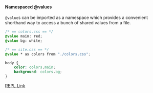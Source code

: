 #### Namespaced @values

`@value`s can be imported as a namespace which provides a convenient shorthand way to access a bunch of shared values from a file.

```css
/* == colors.css == */
@value main: red;
@value bg: white;

/* == site.css == */
@value * as colors from "./colors.css";

body {
    color: colors.main;
    background: colors.bg;
}
```

[REPL Link](https://m-css.com/repl/#NrBEHoFsEMEsDsB0BjAzq0AaUABAbtADYCuApgAQBU50q5yA9oQwE50BmLDk5AOqInDtYhUgGYU6fgG5e8OQCMGAEwCe5AN5zyO+k1YAuPczaIYCWfF3kF0ZAGsA5l2LxlRxidSIFjywF9QAF1MMCERcUkMbHwiMnJzeCMWUmVLWJIKXyMAdwALWAAXUmlgoKA)

